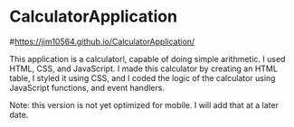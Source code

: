 # CalculatorApplication 
#https://jim10564.github.io/CalculatorApplication/

This application is a calculatorl, capable of doing simple arithmetic. I used HTML, CSS, and JavaScript. I made this calculator by creating an HTML table, 
I styled it using CSS, and I coded the logic of the calculator using JavaScript functions, and event handlers. 

Note: this version is not yet optimized for mobile. I will add that at a later date. 
